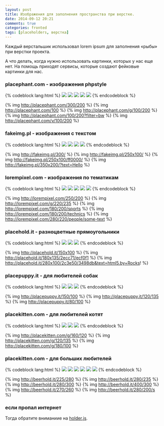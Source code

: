 ```yaml
---
layout: post
title: Изображения для заполнения пространства при верстке.
date: 2014-09-12 20:21
comments: true
categories: fronted
tags: [placeholders, верстка]
---
```


Каждый верстальшик использовал lorem ipsum для заполнения «рыбы» при верстки проекта.

А что делать, когда нужно использовать картинки, которых у нас еще нет. На помощь приходят сервисы,  которые создают  фейковые картинки для нас.

### **placephant.com** - изображения phpstyle

{% codeblock lang:html %}
<img src="http://placephant.com/300/200">
<img src="http://placephant.com/100">
<img src="http://placephant.com/g/100/200">
<img src="http://placephant.com/100/200?filter=bw">
<img src="http://placephant.com/v/100/200">
{% endcodeblock %}

{% img http://placephant.com/300/200 %}
{% img http://placephant.com/100 %}
{% img http://placephant.com/g/100/200 %}
{% img http://placephant.com/100/200?filter=bw %}
{% img http://placephant.com/v/100/200 %}
<!-- more -->

### **fakeimg.pl** - изображения с текстом

{% codeblock lang:html %}
<img src="http://fakeimg.pl/300/">
<img src="http://fakeimg.pl/250x100/">
<img src="http://fakeimg.pl/250x100/ff0000/">
<img src="http://fakeimg.pl/350x200/?text=Hello">
{% endcodeblock %}

{% img http://fakeimg.pl/300/ %}
{% img http://fakeimg.pl/250x100/ %}
{% img http://fakeimg.pl/250x100/ff0000/ %}
{% img http://fakeimg.pl/350x200/?text=Hello %}

### **lorempixel.com** - изображения по тематикам 

{% codeblock lang:html %}
<img src="http://lorempixel.com/250/200"> 
<img src="http://lorempixel.com/g/220/235"> 
<img src="http://lorempixel.com/180/200/sports"> 
<img src="http://lorempixel.com/180/200/technics"> 
<img src="http://lorempixel.com/280/220/people/some-text">
{% endcodeblock %}

{% img http://lorempixel.com/250/200 %} 
{% img http://lorempixel.com/g/220/235 %} 
{% img http://lorempixel.com/180/200/sports %} 
{% img http://lorempixel.com/180/200/technics %} 
{% img http://lorempixel.com/280/220/people/some-text %}

### **placehold.it** - разноцветные прямоугольники 

{% codeblock lang:html %}
<img src="http://placehold.it/150x100">
<img src="http://placehold.it/180x135/2ecc71/ecf0f1">
<img src="http://placehold.it/280x100/2c3e50/3498db&text=html5.by+Rocks!">
{% endcodeblock %}

{% img http://placehold.it/150x100 %}
{% img http://placehold.it/180x135/2ecc71/ecf0f1 %}
{% img http://placehold.it/280x100/2c3e50/3498db&text=html5.by+Rocks! %}

### **placepuppy.it** - для любителей собак 

{% codeblock lang:html %}
<img src="http://placepuppy.it/150/100">
<img src="http://placepuppy.it/120/135">
<img src="http://placepuppy.it/80/100">
{% endcodeblock %}

{% img http://placepuppy.it/150/100 %}
{% img http://placepuppy.it/120/135 %}
{% img http://placepuppy.it/80/100 %}

### **placekitten.com** - для любителей котят

{% codeblock lang:html %}
<img src="http://placekitten.com/g/160/120">
<img src="http://placekitten.com/g/120/135">
<img src="http://placekitten.com/g/180/100">
{% endcodeblock %}

{% img http://placekitten.com/g/160/120 %}
{% img http://placekitten.com/g/120/135 %}
{% img http://placekitten.com/g/180/100 %}

### **placekitten.com** - для больших любителей 

{% codeblock lang:html %}
<img src="http://beerhold.it/225/280">
<img src="http://beerhold.it/280/235">
<img src="http://beerhold.it/280/300">
<img src="http://beerhold.it/400/300">
<img src="http://beerhold.it/270/260">
<img src="http://beerhold.it/280/200/s"><!-- sepia -->
{% endcodeblock %}

{% img http://beerhold.it/225/280 %}
{% img http://beerhold.it/280/235 %}
{% img http://beerhold.it/280/300 %}
{% img http://beerhold.it/400/300 %}
{% img http://beerhold.it/270/260 %}
{% img http://beerhold.it/280/200/s %}<!-- sepia -->

### если пропал интернет

Тогда обратите вниманиие на [holder.js](http://imsky.github.io/holder/).
